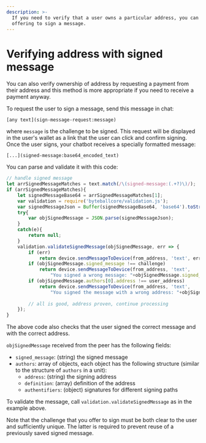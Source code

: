```yaml
---
description: >-
  If you need to verify that a user owns a particular address, you can do it by
  offering to sign a message.
---
```


# Verifying address with signed message

You can also verify ownership of address by requesting a payment from their address and this method is more appropriate if you need to receive a payment anyway.

To request the user to sign a message, send this message in chat:

```text
[any text](sign-message-request:message)
```

where `message` is the challenge to be signed. This request will be displayed in the user's wallet as a link that the user can click and confirm signing. Once the user signs, your chatbot receives a specially formatted message:

```text
[...](signed-message:base64_encoded_text)
```

You can parse and validate it with this code:

```javascript
// handle signed message
let arrSignedMessageMatches = text.match(/\(signed-message:(.+?)\)/);
if (arrSignedMessageMatches){
	let signedMessageBase64 = arrSignedMessageMatches[1];
	var validation = require('byteballcore/validation.js');
	var signedMessageJson = Buffer(signedMessageBase64, 'base64').toString('utf8');
	try{
		var objSignedMessage = JSON.parse(signedMessageJson);
	}
	catch(e){
		return null;
	}
	validation.validateSignedMessage(objSignedMessage, err => {
		if (err)
			return device.sendMessageToDevice(from_address, 'text', err);
		if (objSignedMessage.signed_message !== challenge)
			return device.sendMessageToDevice(from_address, 'text',
				"You signed a wrong message: "+objSignedMessage.signed_message+", expected: "+challenge);
		if (objSignedMessage.authors[0].address !== user_address)
			return device.sendMessageToDevice(from_address, 'text',
				"You signed the message with a wrong address: "+objSignedMessage.authors[0].address+", expected: "+user_address);
		
		// all is good, address proven, continue processing
	});
}
```

The above code also checks that the user signed the correct message and with the correct address.

`objSignedMessage` received from the peer has the following fields:

* `signed_message`: \(string\) the signed message
* `authors`: array of objects, each object has the following structure \(similar to the structure of `authors` in a unit\):
  * `address`: \(string\) the signing address
  * `definition`: \(array\) definition of the address
  * `authentifiers`: \(object\) signatures for different signing paths

To validate the message, call `validation.validateSignedMessage` as in the example above.

Note that the challenge that you offer to sign must be both clear to the user and sufficiently unique. The latter is required to prevent reuse of a previously saved signed message.

